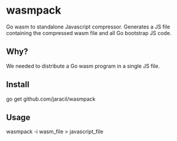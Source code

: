 # wasmpack
Go wasm to standalone Javascript compressor.
Generates a JS file containing the compressed wasm file and all Go bootstrap JS code.

## Why?
We needed to distribute a Go wasm program in a single JS file.

## Install
go get github.com/jaracil/wasmpack

## Usage
wasmpack -i wasm_file > javascript_file

